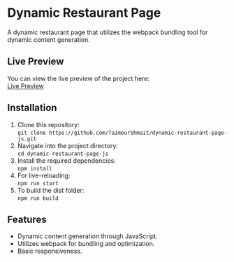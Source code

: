 # Dynamic Restaurant Page

A dynamic restaurant page that utilizes the webpack bundling tool for dynamic content generation.

## Live Preview
You can view the live preview of the project here:  
[Live Preview](https://taimourshmait.github.io/dynamic-restaurant-page-js/)

## Installation
1. Clone this repository:  
   `git clone https://github.com/TaimourShmait/dynamic-restaurant-page-js.git`
2. Navigate into the project directory:  
   `cd dynamic-restaurant-page-js`
3. Install the required dependencies:  
   `npm install`
4. For live-reloading:  
   `npm run start`
5. To build the dist folder:  
   `npm run build`

## Features
- Dynamic content generation through JavaScript.
- Utilizes webpack for bundling and optimization.
- Basic responsiveness.
